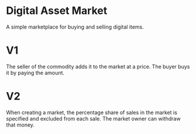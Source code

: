 # Digital Asset Market
A simple marketplace for buying and selling digital items.

# V1
The seller of the commodity adds it to the market at a price. The buyer buys it by paying the amount.

# V2
When creating a market, the percentage share of sales in the market is specified and excluded from each sale.
The market owner can withdraw that money.
